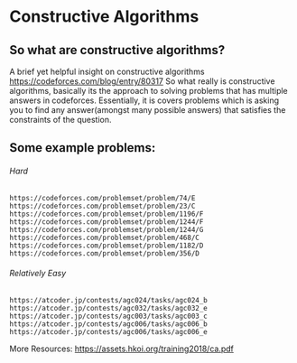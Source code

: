 # Constructive Algorithms
## So what are constructive algorithms?
A brief yet helpful insight on constructive algorithms https://codeforces.com/blog/entry/80317
So what really is constructive algorithms, basically its the approach to solving problems that has multiple answers in codeforces.  Essentially, it is covers problems which is asking you to find any answer(amongst many possible answers) that satisfies the constraints of the question.

## Some example problems:
###### Hard
    https://codeforces.com/problemset/problem/74/E
    https://codeforces.com/problemset/problem/23/C
    https://codeforces.com/problemset/problem/1196/F
    https://codeforces.com/problemset/problem/1244/F
    https://codeforces.com/problemset/problem/1244/G
    https://codeforces.com/problemset/problem/468/C
    https://codeforces.com/problemset/problem/1182/D
    https://codeforces.com/problemset/problem/356/D
###### Relatively Easy

    https://atcoder.jp/contests/agc024/tasks/agc024_b
    https://atcoder.jp/contests/agc032/tasks/agc032_e
    https://atcoder.jp/contests/agc003/tasks/agc003_c
    https://atcoder.jp/contests/agc006/tasks/agc006_b
    https://atcoder.jp/contests/agc006/tasks/agc006_e


More Resources:
https://assets.hkoi.org/training2018/ca.pdf

